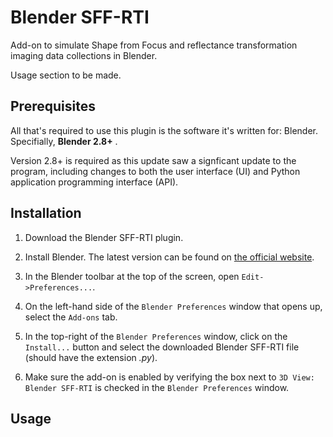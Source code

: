 # Blender SFF-RTI

Add-on to simulate Shape from Focus and reflectance transformation imaging data collections in Blender. 

Usage section to be made.


## Prerequisites

All that's required to use this plugin is the software it's written for: Blender. Specifially, **Blender 2.8+** .

Version 2.8+ is required as this update saw a signficant update to the program, including changes to both the user interface (UI) and Python application programming interface (API).

## Installation

1. Download the Blender SFF-RTI plugin.

2. Install Blender. The latest version can be found on [the official website](https://www.blender.org/).

3. In the Blender toolbar at the top of the screen, open `Edit->Preferences...`.

4. On the left-hand side of the `Blender Preferences` window that opens up, select the `Add-ons` tab.

5. In the top-right of the `Blender Preferences` window, click on the `Install...` button and select the downloaded Blender SFF-RTI file (should have the extension *.py*).

6. Make sure the add-on is enabled by verifying the box next to `3D View: Blender SFF-RTI` is checked in the `Blender Preferences` window.

## Usage

